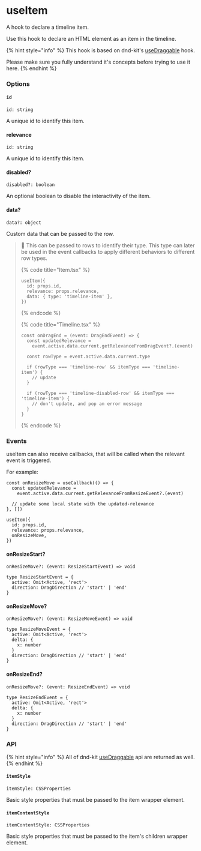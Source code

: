 # useItem

A hook to declare a timeline item.

Use this hook to declare an HTML element as an item in the timeline.

{% hint style="info" %}
This hook is based on dnd-kit's [useDraggable](https://docs.dndkit.com/api-documentation/draggable/usedraggable) hook.

Please make sure you fully understand it's concepts before trying to use it here.
{% endhint %}

### Options

#### `id`

```tsx
id: string
```

A unique id to identify this item.

#### relevance

```tsx
id: string
```

A unique id to identify this item.

#### disabled?

```tsx
disabled?: boolean
```

An optional boolean to disable the interactivity of the item.

#### data?

```tsx
data?: object
```

Custom data that can be passed to the row.

> 🧠 This can be passed to rows to identify their type. This type can later be used in the event callbacks to apply different behaviors to different row types.
>
> {% code title="Item.tsx" %}
> ```tsx
> useItem({
>   id: props.id,
>   relevance: props.relevance,
>   data: { type: 'timeline-item' },
> })
> ```
> {% endcode %}
>
> {% code title="Timeline.tsx" %}
> ```tsx
> const onDragEnd = (event: DragEndEvent) => {
>   const updatedRelevance =
>     event.active.data.current.getRelevanceFromDragEvent?.(event)
>
>   const rowType = event.active.data.current.type
>
>   if (rowType === 'timeline-row' && itemType === 'timeline-item') {
>     // update
>   }
>
>   if (rowType === 'timeline-disabled-row' && itemType === 'timeline-item') {
>     // don't update, and pop an error message
>   }
> }
> ```
> {% endcode %}

### Events

useItem can also receive callbacks, that will be called when the relevant event is triggered.

For example:

```tsx
const onResizeMove = useCallback(() => {
  const updatedRelevance =
    event.active.data.current.getRelevanceFromResizeEvent?.(event)

  // update some local state with the updated-relevance
}, [])

useItem({
  id: props.id,
  relevance: props.relevance,
  onResizeMove,
})
```

#### onResizeStart?

```tsx
onResizeMove?: (event: ResizeStartEvent) => void
```

```tsx
type ResizeStartEvent = {
  active: Omit<Active, 'rect'>
  direction: DragDirection // 'start' | 'end'
}
```

#### onResizeMove?

```tsx
onResizeMove?: (event: ResizeMoveEvent) => void
```

```tsx
type ResizeMoveEvent = {
  active: Omit<Active, 'rect'>
  delta: {
    x: number
  }
  direction: DragDirection // 'start' | 'end'
}
```

#### onResizeEnd?

```tsx
onResizeMove?: (event: ResizeEndEvent) => void
```

```tsx
type ResizeEndEvent = {
  active: Omit<Active, 'rect'>
  delta: {
    x: number
  }
  direction: DragDirection // 'start' | 'end'
}
```

### API

{% hint style="info" %}
All of dnd-kit [useDraggable](https://docs.dndkit.com/api-documentation/draggable/usedraggable#properties) api are returned as well.
{% endhint %}

#### `itemStyle`

```tsx
itemStyle: CSSProperties
```

Basic style properties that must be passed to the item wrapper element.

#### `itemContentStyle`

```tsx
itemContentStyle: CSSProperties
```

Basic style properties that must be passed to the item's children wrapper element.
